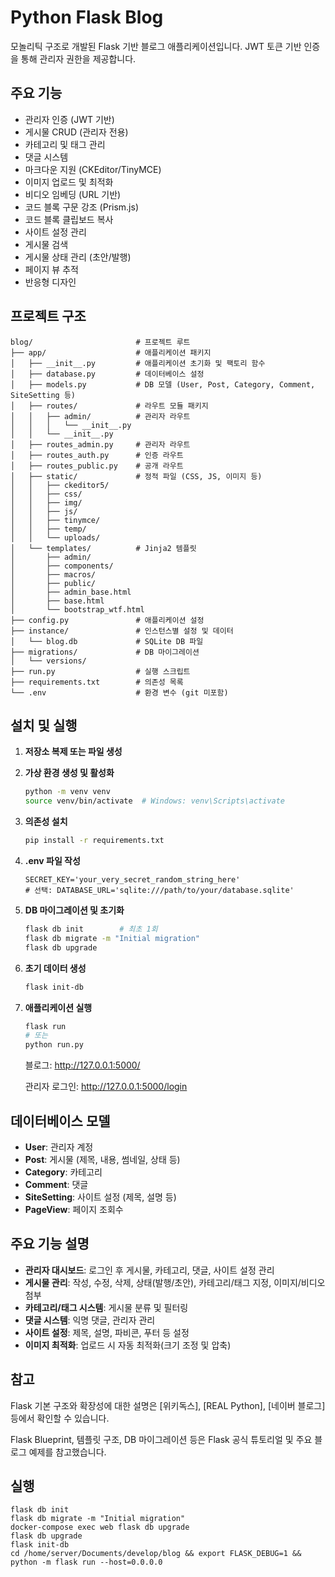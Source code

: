 # Python Flask Blog

모놀리틱 구조로 개발된 Flask 기반 블로그 애플리케이션입니다. JWT 토큰 기반 인증을 통해 관리자 권한을 제공합니다.

## 주요 기능

- 관리자 인증 (JWT 기반)
- 게시물 CRUD (관리자 전용)
- 카테고리 및 태그 관리
- 댓글 시스템
- 마크다운 지원 (CKEditor/TinyMCE)
- 이미지 업로드 및 최적화
- 비디오 임베딩 (URL 기반)
- 코드 블록 구문 강조 (Prism.js)
- 코드 블록 클립보드 복사
- 사이트 설정 관리
- 게시물 검색
- 게시물 상태 관리 (초안/발행)
- 페이지 뷰 추적
- 반응형 디자인

## 프로젝트 구조

```
blog/                       # 프로젝트 루트
├── app/                    # 애플리케이션 패키지
│   ├── __init__.py         # 애플리케이션 초기화 및 팩토리 함수
│   ├── database.py         # 데이터베이스 설정
│   ├── models.py           # DB 모델 (User, Post, Category, Comment, SiteSetting 등)
│   ├── routes/             # 라우트 모듈 패키지
│   │   ├── admin/          # 관리자 라우트
│   │   │   └── __init__.py
│   │   └── __init__.py
│   ├── routes_admin.py     # 관리자 라우트
│   ├── routes_auth.py      # 인증 라우트
│   ├── routes_public.py    # 공개 라우트
│   ├── static/             # 정적 파일 (CSS, JS, 이미지 등)
│   │   ├── ckeditor5/
│   │   ├── css/
│   │   ├── img/
│   │   ├── js/
│   │   ├── tinymce/
│   │   ├── temp/
│   │   └── uploads/
│   └── templates/          # Jinja2 템플릿
│       ├── admin/
│       ├── components/
│       ├── macros/
│       ├── public/
│       ├── admin_base.html
│       ├── base.html
│       └── bootstrap_wtf.html
├── config.py               # 애플리케이션 설정
├── instance/               # 인스턴스별 설정 및 데이터
│   └── blog.db             # SQLite DB 파일
├── migrations/             # DB 마이그레이션
│   └── versions/
├── run.py                  # 실행 스크립트
├── requirements.txt        # 의존성 목록
└── .env                    # 환경 변수 (git 미포함)
```

## 설치 및 실행

1. **저장소 복제 또는 파일 생성**

2. **가상 환경 생성 및 활성화**
   ```bash
   python -m venv venv
   source venv/bin/activate  # Windows: venv\Scripts\activate
   ```

3. **의존성 설치**
   ```bash
   pip install -r requirements.txt
   ```

4. **.env 파일 작성**
   ```
   SECRET_KEY='your_very_secret_random_string_here'
   # 선택: DATABASE_URL='sqlite:///path/to/your/database.sqlite'
   ```

5. **DB 마이그레이션 및 초기화**
   ```bash
   flask db init        # 최초 1회
   flask db migrate -m "Initial migration"
   flask db upgrade
   ```

6. **초기 데이터 생성**
   ```bash
   flask init-db
   ```

7. **애플리케이션 실행**
   ```bash
   flask run
   # 또는
   python run.py
   ```
   블로그: http://127.0.0.1:5000/

   관리자 로그인: http://127.0.0.1:5000/login

## 데이터베이스 모델

- **User**: 관리자 계정
- **Post**: 게시물 (제목, 내용, 썸네일, 상태 등)
- **Category**: 카테고리
- **Comment**: 댓글
- **SiteSetting**: 사이트 설정 (제목, 설명 등)
- **PageView**: 페이지 조회수

## 주요 기능 설명

- **관리자 대시보드**: 로그인 후 게시물, 카테고리, 댓글, 사이트 설정 관리
- **게시물 관리**: 작성, 수정, 삭제, 상태(발행/초안), 카테고리/태그 지정, 이미지/비디오 첨부
- **카테고리/태그 시스템**: 게시물 분류 및 필터링
- **댓글 시스템**: 익명 댓글, 관리자 관리
- **사이트 설정**: 제목, 설명, 파비콘, 푸터 등 설정
- **이미지 최적화**: 업로드 시 자동 최적화(크기 조정 및 압축)

## 참고

Flask 기본 구조와 확장성에 대한 설명은 [위키독스], [REAL Python], [네이버 블로그] 등에서 확인할 수 있습니다.

Flask Blueprint, 템플릿 구조, DB 마이그레이션 등은 Flask 공식 튜토리얼 및 주요 블로그 예제를 참고했습니다.


## 실행

``` 
flask db init
flask db migrate -m "Initial migration"
docker-compose exec web flask db upgrade
flask db upgrade
flask init-db
cd /home/server/Documents/develop/blog && export FLASK_DEBUG=1 && python -m flask run --host=0.0.0.0
 ```